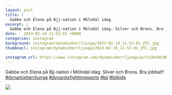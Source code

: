 ```yaml
---
layout: post
title: |
  Gabbe och Elena på Bjj-nation i Mölndal idag
excerpt: |
  Gabbe och Elena på Bjj-nation i Mölndal idag. Silver och Brons. Bra jobbat!!    
date:   2023-02-19 11:52:01 +0000
categories: instagram
background: instagram/dynamixherrljunga/2023-02-19_11-52-01_UTC.jpg
thumbnail: instagram/dynamixherrljunga/2023-02-19_11-52-01_UTC.jpg

instagram_url: https://www.instagram.com/dynamixherrljunga/p/Co18xbHjWDp
---
```

Gabbe och Elena på Bjj-nation i Mölndal idag. Silver och Brons. Bra jobbat!! [#dynamixherrljunga](https://www.instagram.com/explore/tags/dynamixherrljunga/) [#dynamixfightingsports](https://www.instagram.com/explore/tags/dynamixfightingsports/) [#bjj](https://www.instagram.com/explore/tags/bjj/) [#bjjkids](https://www.instagram.com/explore/tags/bjjkids/)



<img src='{{ site.baseurl }}/instagram/dynamixherrljunga/2023-02-19_11-52-01_UTC.jpg' class='img-fluid' />
